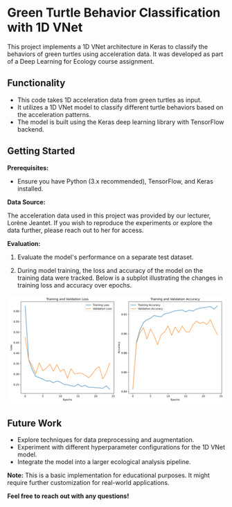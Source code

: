 # Green Turtle Behavior Classification with 1D VNet

This project implements a 1D VNet architecture in Keras to classify the behaviors of green turtles using acceleration data. It was developed as part of a Deep Learning for Ecology course assignment. 

## Functionality

* This code takes 1D acceleration data from green turtles as input.
* It utilizes a 1D VNet model to classify different turtle behaviors based on the acceleration patterns.
* The model is built using the Keras deep learning library with TensorFlow backend.

## Getting Started

**Prerequisites:**

* Ensure you have Python (3.x recommended), TensorFlow, and Keras installed.

**Data Source:**

The acceleration data used in this project was provided by our lecturer, Lorène Jeantet. If you wish to reproduce the experiments or explore the data further, please reach out to her for access.


**Evaluation:**

1. Evaluate the model's performance on a separate test dataset.


2. During model training, the loss and accuracy of the model on the training data were tracked. Below is a subplot illustrating the changes in training loss and accuracy over epochs.

![Training Progress](Image/history.svg)


## Future Work

* Explore techniques for data preprocessing and augmentation.
* Experiment with different hyperparameter configurations for the 1D VNet model.
* Integrate the model into a larger ecological analysis pipeline.

**Note:** This is a basic implementation for educational purposes. It might require further customization for real-world applications.

**Feel free to reach out with any questions!**


